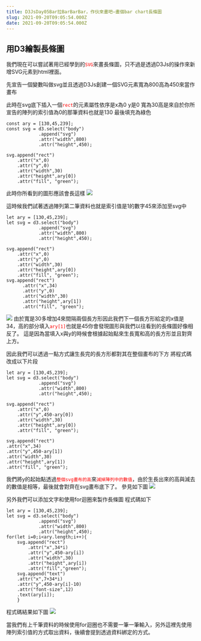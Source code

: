 ```yaml
---
title: D3JsDay05Bar拉BarBarBar，作伙來畫吧—畫個bar chart長條圖
slug: 2021-09-20T09:05:54.000Z
date: 2021-09-20T09:05:54.000Z
---
```


## 用D3繪製長條圖
我們現在可以嘗試著用已經學到的<font color="red">`SVG`</font>來畫長條圖，只不過是透過D3Js的操作來新增SVG元素到html裡面。

先宣告一個變數叫做svg並且透過D3Js創建一個SVG元素寬為800高為450來當作畫布

此時在svg底下插入一個<font color="red">`rect`</font>的元素屬性依序是x為0 y是0 寬為30高是來自於你所宣告的陣列的索引值為0的那筆資料也就是130
最後填充為綠色


```javascript{numberLines: true}
const ary = [130,45,239];
const svg = d3.select("body")
            .append("svg")
            .attr("width",800)
            .attr("height",450);

svg.append("rect")
    .attr("x",0)
    .attr("y",0)
    .attr("width",30)
    .attr("height",ary[0])
    .attr("fill", "green");
```
此時你所看到的圖形應該會長這樣
![](https://filedn.eu/ll8NkasFkw1XVJBG2Fp9A1p/gatsby_image/ithome_2021/20210920_01.png)

這時候我們試著透過陣列第二筆資料也就是索引值是1的數字45來添加至svg中
```javascript{numberLines: true}
let ary = [130,45,239];
let svg = d3.select("body")
            .append("svg")
            .attr("width",800)
            .attr("height",450);

svg.append("rect")
    .attr("x",0)
    .attr("y",0)
    .attr("width",30)
    .attr("height",ary[0])
    .attr("fill", "green");
svg.append("rect")
      .attr("x",34)
      .attr("y",0)
      .attr("width",30)
      .attr("height",ary[1])
      .attr("fill", "green");
```
![](https://filedn.eu/ll8NkasFkw1XVJBG2Fp9A1p/gatsby_image/ithome_2021/20210920_02.png)
由於寬是30多增加4來間隔兩個長方形因此我們下一個長方形給定的x值是34，高的部分填入<font color="red">`ary[1]`</font>也就是45你會發現圖形與我們以往看到的長條圖好像相反了。
這是因為當填入x與y的時候會根據起始點來生長寬和高的長方形並且對齊上方。

因此我們可以透過一點方式讓生長完的長方形都對其在整個畫布的下方
將程式碼改成以下片段
```javascript{numberLines: true}
let ary = [130,45,239];
let svg = d3.select("body")
            .append("svg")
            .attr("width",800)
            .attr("height",450);

svg.append("rect")
    .attr("x",0)
    .attr("y",450-ary[0])
    .attr("width",30)
    .attr("height",ary[0])
    .attr("fill", "green");

svg.append("rect")
.attr("x",34)
.attr("y",450-ary[1])
.attr("width",30)
.attr("height",ary[1])
.attr("fill", "green");
```

我們將y的起始點透過<font color="red">`整個svg畫布的高`</font>來<font color="red">`減掉陣列中的數值`</font>，由於生長出來的高與減去的數值是相等，最後就會對齊在svg畫布底下了。
參見如下圖
![](https://filedn.eu/ll8NkasFkw1XVJBG2Fp9A1p/gatsby_image/ithome_2021/20210920_03.png)

另外我們可以添加文字和使用for迴圈來製作長條圖
程式碼如下
```javascript{numberLines: true}
let ary = [130,45,239];
let svg = d3.select("body")
            .append("svg")
            .attr("width",800)
            .attr("height",450);
for(let i=0;i<ary.length;i++){
    svg.append("rect")
        .attr("x",34*i)
        .attr("y",450-ary[i])
        .attr("width",30)
        .attr("height",ary[i])
        .attr("fill","green");
    svg.append("text")
    .attr("x",7+34*i)
    .attr("y",450-ary[i]-10)
    .attr("font-size",12)
    .text(ary[i]);
    }
```
程式碼結果如下圖
![](https://filedn.eu/ll8NkasFkw1XVJBG2Fp9A1p/gatsby_image/ithome_2021/20210920_04.png)


當我們有上千筆資料的時候使用for迴圈也不需要一筆一筆輸入，另外這裡先使用陣列索引值的方式取出資料，後續會提到透過資料綁定的方式。


